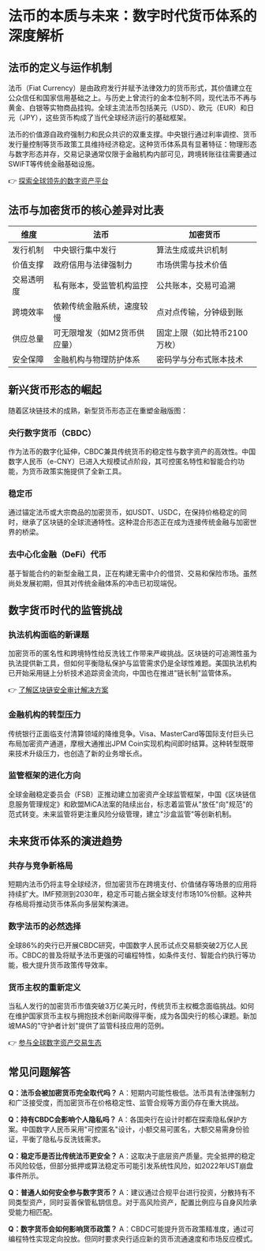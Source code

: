 # 法币的本质与未来：数字时代货币体系的深度解析

## 法币的定义与运作机制

法币（Fiat Currency）是由政府发行并赋予法律效力的货币形式，其价值建立在公众信任和国家信用基础之上。与历史上曾流行的金本位制不同，现代法币不再与黄金、白银等实物商品挂钩。全球主流法币包括美元（USD）、欧元（EUR）和日元（JPY），这些货币构成了当代全球经济运行的基础框架。

法币的价值源自政府强制力和民众共识的双重支撑。中央银行通过利率调控、货币发行量控制等货币政策工具维持经济稳定。这种货币体系具有显著特征：物理形态与数字形态并存，交易记录通常仅限于金融机构内部可见，跨境转账往往需要通过SWIFT等传统金融基础设施。

👉 [探索全球领先的数字资产平台](https://bit.ly/okx_welcome)

## 法币与加密货币的核心差异对比表

| 维度            | 法币                          | 加密货币                      |
|-----------------|-------------------------------|-----------------------------|
| 发行机制        | 中央银行集中发行              | 算法生成或共识机制          |
| 价值支撑        | 政府信用与法律强制力          | 市场供需与技术价值          |
| 交易透明度      | 私有账本，受监管机构监控      | 公共账本，交易可追溯        |
| 跨境效率        | 依赖传统金融系统，速度较慢    | 点对点传输，分钟级到账      |
| 供应总量        | 可无限增发（如M2货币供应量）  | 固定上限（如比特币2100万枚）|
| 安全保障        | 金融机构与物理防护体系        | 密码学与分布式账本技术      |

## 新兴货币形态的崛起

随着区块链技术的成熟，新型货币形态正在重塑金融版图：

### 央行数字货币（CBDC）
作为法币的数字化延伸，CBDC兼具传统货币的稳定性与数字资产的高效性。中国数字人民币（e-CNY）已进入大规模试点阶段，其可控匿名特性和智能合约功能，为货币政策实施提供了全新工具。

### 稳定币
通过锚定法币或大宗商品的加密货币，如USDT、USDC，在保持价格稳定的同时，继承了区块链的全球流通特性。这种混合形态正在成为连接传统金融与加密世界的桥梁。

### 去中心化金融（DeFi）代币
基于智能合约的新型金融工具，正在构建无需中介的借贷、交易和保险市场。虽然尚处发展初期，但其对传统金融体系的冲击已初现端倪。

## 数字货币时代的监管挑战

### 执法机构面临的新课题
加密货币的匿名性和跨境特性给反洗钱工作带来严峻挑战。区块链的可追溯性虽为执法提供新工具，但如何平衡隐私保护与监管需求仍是全球性难题。美国执法机构已开始采用链上分析技术追踪资金流向，中国也在推进"链长制"监管体系。

👉 [了解区块链安全审计解决方案](https://bit.ly/okx_welcome)

### 金融机构的转型压力
传统银行正面临支付清算领域的降维竞争。Visa、MasterCard等国际支付巨头已布局加密资产通道，摩根大通推出JPM Coin实现机构间即时结算。这种转型既带来技术升级压力，也创造了新的业务增长点。

### 监管框架的进化方向
全球金融稳定委员会（FSB）正推动建立加密资产全球监管框架，中国《区块链信息服务管理规定》和欧盟MiCA法案的陆续出台，标志着监管从"放任"向"规范"的范式转变。未来监管将更注重风险分级管理，建立"沙盒监管"等创新机制。

## 未来货币体系的演进趋势

### 共存与竞争新格局
短期内法币仍将主导全球经济，但加密货币在跨境支付、价值储存等场景的应用将持续扩大。IMF预测到2030年，稳定币可能占据全球支付市场10%份额。这种共存格局将推动货币体系向多层架构演进。

### 数字法币的必然选择
全球86%的央行已开展CBDC研究，中国数字人民币试点交易额突破2万亿人民币。CBDC的普及将赋予法币更强的可编程特性，如条件支付、智能合约执行等功能，极大提升货币政策传导效率。

### 货币主权的重新定义
当私人发行的加密货币市值突破3万亿美元时，传统货币主权概念面临挑战。如何在维护国家货币主权与拥抱技术创新间取得平衡，成为各国央行的核心课题。新加坡MAS的"守护者计划"提供了监管科技应用的范例。

👉 [参与全球数字资产交易生态](https://bit.ly/okx_welcome)

## 常见问题解答

**Q：法币会被加密货币完全取代吗？**
A：短期内可能性极低。法币具有法律强制力和广泛接受度，而加密货币在价格稳定性、监管合规等方面仍存在重大挑战。

**Q：持有CBDC会影响个人隐私吗？**
A：各国央行在设计时都在探索隐私保护方案。中国数字人民币采用"可控匿名"设计，小额交易可匿名，大额交易需身份验证，平衡了隐私与反洗钱需求。

**Q：稳定币是否比传统法币更安全？**
A：这取决于底层资产质量。完全抵押的稳定币风险较低，但部分抵押或算法稳定币可能引发系统性风险，如2022年UST崩盘事件所示。

**Q：普通人如何安全参与数字货币？**
A：建议通过合规平台进行投资，分散持有不同类型资产，同时妥善保管私钥信息。对于高风险资产，配置比例应与自身风险承受能力相匹配。

**Q：数字货币会如何影响货币政策？**
A：CBDC可能提升货币政策精准度，通过可编程特性实现定向投放。但同时要求央行适应新的货币流通速度和市场反应模式。